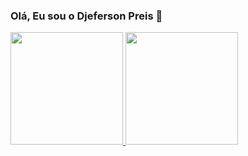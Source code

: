 ### Olá, Eu sou o Djeferson Preis 👋

<div>
  <a href="https://github.com/djedjeks">
  <img height="180em" src="https://github-readme-stats.vercel.app/api?username=djefersonpreis&show_icons=true&theme=dracula&include_all_commits=true&count_private=true"/>
  <img height="180em" src="https://github-readme-stats.vercel.app/api/top-langs/?username=djefersonpreis&layout=compact&langs_count=7&theme=dracula&count_private=true"/>
</div>
